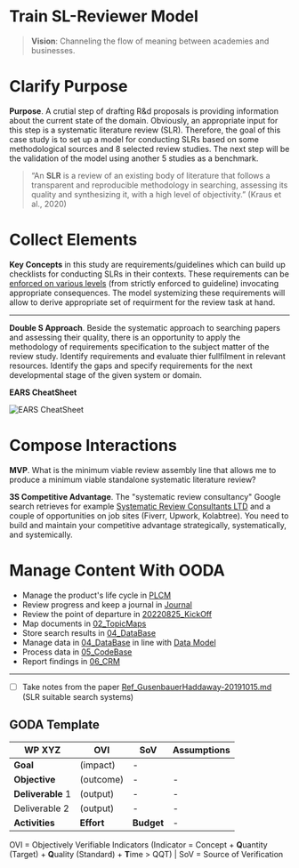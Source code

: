 # Train SL-Reviewer Model
> **Vision**: Channeling the flow of meaning between academies and businesses.

# Clarify Purpose
**Purpose**. A crutial step of drafting R&d proposals is providing information about the current state of the domain. Obviously, an appropriate input for this step is a systematic literature review (SLR). Therefore, the goal of this case study is to set up a model for conducting SLRs based on some methodological sources and 8 selected review studies. The next step will be the validation of the model using another 5 studies as a benchmark.

> “An **SLR** is a review of an existing body of literature that follows a transparent and reproducible methodology in searching, assessing its quality and synthesizing it, with a high level of objectivity.” (Kraus et al., 2020)

# Collect Elements
**Key Concepts** in this study are requirements/guidelines which can build up checklists for conducting SLRs in their contexts. These requirements can be [enforced on various levels](https://www.sciencedirect.com/topics/computer-science/enforcement-level) (from strictly enforced to guideline) invocating appropriate consequences. The model systemizing these requirements will allow to derive appropriate set of requirment for the review task at hand.

----

**Double S Approach**. Beside the systematic approach to searching papers and assessing their quality, there is an opportunity to apply the methodology of requirements specification to the subject matter of the review study. Identify requirements and evaluate thier fullfilment in relevant resources. Identify the gaps and specify requirements for the next developmental stage of the given system or domain.

**EARS CheatSheet**

![EARS CheatSheet](https://www.plantuml.com/plantuml/png/RP11ImCn48Nl-HLp3chkMv5UAXP4eLeyJtUdkmFPsJKpgVZlJMe55tfzyxxtahTMmsHvZAxPqMVcH2E9wShf7DbSipzmKMtAVn9WZookUJCqkkqIdqXMhlbusZvlu3u45a3GcLe-SWjQNI4yG5ZIcqBPVthpKc5BtFUKhW2li_4a6E58Q3dHBxGxLruaO0MMDkQEkYi9U_b2CUhWG0EUUCgfP6mVbxKty5wV4Xn91vS9lBU1lAz6_LQZ4GJ7ywUyrm5ZNDmIwJo9rljTSEkIKyRz0G00)

# Compose Interactions
**MVP**. What is the minimum viable review assembly line that allows me to produce a minimum viable standalone systematic literature review?

**3S Competitive Advantage**. The "systematic review consultancy" Google search retrieves for example [Systematic Review Consultants LTD](https://systematicreview.info/) and a couple of opportunities on job sites (Fiverr, Upwork, Kolabtree). You need to build and maintain your competitive advantage strategically, systematically, and systemically.

# Manage Content With OODA
- Manage the product's life cycle in [PLCM](./01_Admin/PLCM_master.md)
- Review progress and keep a journal in [Journal](./01_Admin/Journal_master.md)
- Review the point of departure in [20220825_KickOff](./02_TopicMaps/20220825_KickOff.md)
- Map documents in [02_TopicMaps](./02_TopicMaps)
- Store search results in [04_DataBase](./04_DataBase/)
- Manage data in [04_DataBase](./04_DataBase/) in line with [Data Model](./04_DataBase/DataModel.md)
- Process data in [05_CodeBase](./05_CodeBase/)
- Report findings in [06_CRM](./06_CRM/Readme.md)

----

- [ ] Take notes from the paper [Ref_GusenbauerHaddaway-20191015.md](./03_Info/Ref_GusenbauerHaddaway-20191015.md) (SLR suitable search systems)


## GODA Template
WP XYZ|OVI|SoV| Assumptions
-|-|-|-
**Goal**|(impact)|-|
**Objective**|(outcome)|-|-
**Deliverable** 1|(output)|-|-
Deliverable 2|(output)|-|-
**Activities**|**Effort**|**Budget**|-

OVI = Objectively Verifiable Indicators (Indicator = Concept + **Q**uantity (Target) + **Q**uality (Standard) + **T**ime > QQT) | SoV = Source of Verification

